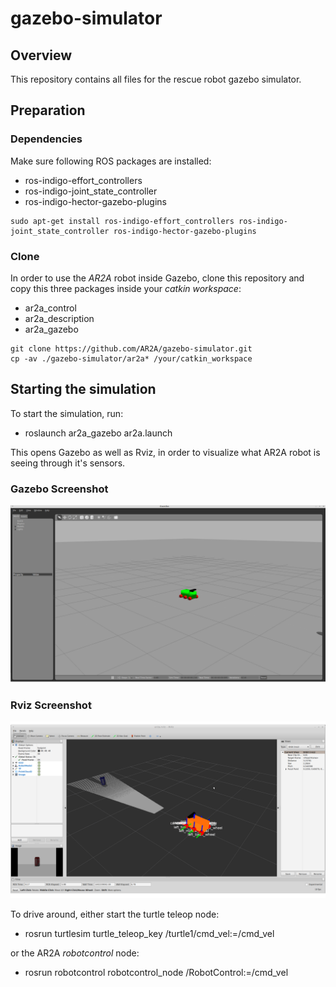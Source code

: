 # gazebo-simulator
## Overview
This repository contains all files for the rescue robot gazebo simulator.

## Preparation
### Dependencies
Make sure following ROS packages are installed:

* ros-indigo-effort_controllers
* ros-indigo-joint_state_controller
* ros-indigo-hector-gazebo-plugins

```
sudo apt-get install ros-indigo-effort_controllers ros-indigo-joint_state_controller ros-indigo-hector-gazebo-plugins
```

### Clone
In order to use the _AR2A_ robot inside Gazebo, clone this repository and copy this three packages
inside your _catkin workspace_:

* ar2a_control
* ar2a_description
* ar2a_gazebo

```
git clone https://github.com/AR2A/gazebo-simulator.git
cp -av ./gazebo-simulator/ar2a* /your/catkin_workspace
```

## Starting the simulation
To start the simulation, run:

 * roslaunch ar2a_gazebo ar2a.launch

This opens Gazebo as well as Rviz, in order to visualize what AR2A robot is seeing 
through it's sensors.

### Gazebo Screenshot

<img style="float: middle;" src="https://github.com/AR2A/gazebo-simulator/blob/master/img/gazebo.png">

### Rviz Screenshot

<img style="float: middle;" src="https://github.com/AR2A/gazebo-simulator/blob/master/img/rviz.png">

To drive around, either start the turtle teleop node:

* rosrun turtlesim turtle_teleop_key /turtle1/cmd_vel:=/cmd_vel

or the AR2A _robotcontrol_ node:

* rosrun robotcontrol robotcontrol_node /RobotControl:=/cmd_vel
